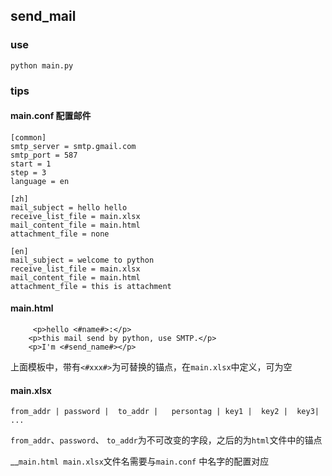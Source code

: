 ## send_mail

### use

`python main.py`

### tips

#### main.conf 配置邮件

```
[common]
smtp_server = smtp.gmail.com
smtp_port = 587
start = 1
step = 3
language = en

[zh]
mail_subject = hello hello
receive_list_file = main.xlsx
mail_content_file = main.html
attachment_file = none

[en]
mail_subject = welcome to python
receive_list_file = main.xlsx
mail_content_file = main.html
attachment_file = this is attachment
```

#### main.html
 
```
     <p>hello <#name#>:</p>
    <p>this mail send by python, use SMTP.</p>
    <p>I'm <#send_name#></p>
```

上面模板中，带有`<#xxx#>`为可替换的锚点，在`main.xlsx`中定义，可为空

#### main.xlsx

```
from_addr |	password |	to_addr |	persontag |	key1 |	key2 |	key3| ...
```

`from_addr`、`password`、 `to_addr`为不可改变的字段，之后的为`html`文件中的锚点

__`main.html main.xlsx`文件名需要与`main.conf` 中名字的配置对应